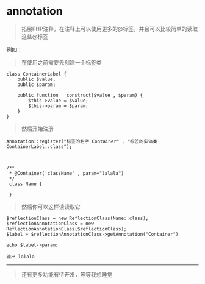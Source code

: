 # annotation

> 拓展PHP注释，在注释上可以使用更多的@标签，并且可以比较简单的读取这些@标签

例如：

>在使用之前需要先创建一个标签类

    class ContainerLabel {
        public $value;
        public $param;
    
        public function __construct($value , $param) {
            $this->value = $value;
            $this->param = $param;
        }
    }

>然后开始注册

    Annotation::register("标签的名字 Container" , "标签的实体类 ContainerLabel::class");
    


    /**
     * @Container('className' , param="lalala")
     */
     class Name {
        
     }

>然后你可以这样读读取它

    $reflectionClass = new ReflectionClass(Name::class);
    $reflectionAnnotationClass = new ReflectionAnnotationClass($reflectionClass);
    $label = $reflectionAnnotationClass->getAnnotation("Container")
    
    echo $label->param;
    
    输出 lalala
-------

>还有更多功能有待开发，等等我想睡觉